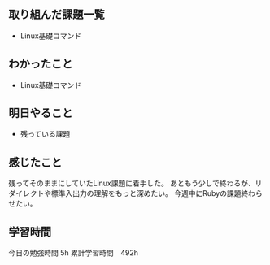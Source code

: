 ## 取り組んだ課題一覧
- Linux基礎コマンド
  
## わかったこと
- Linux基礎コマンド

## 明日やること
- 残っている課題

## 感じたこと
残ってそのままにしていたLinux課題に着手した。
あともう少しで終わるが、リダイレクトや標準入出力の理解をもっと深めたい。
今週中にRubyの課題終わらせたい。


## 学習時間
今日の勉強時間 5h
累計学習時間　492h
